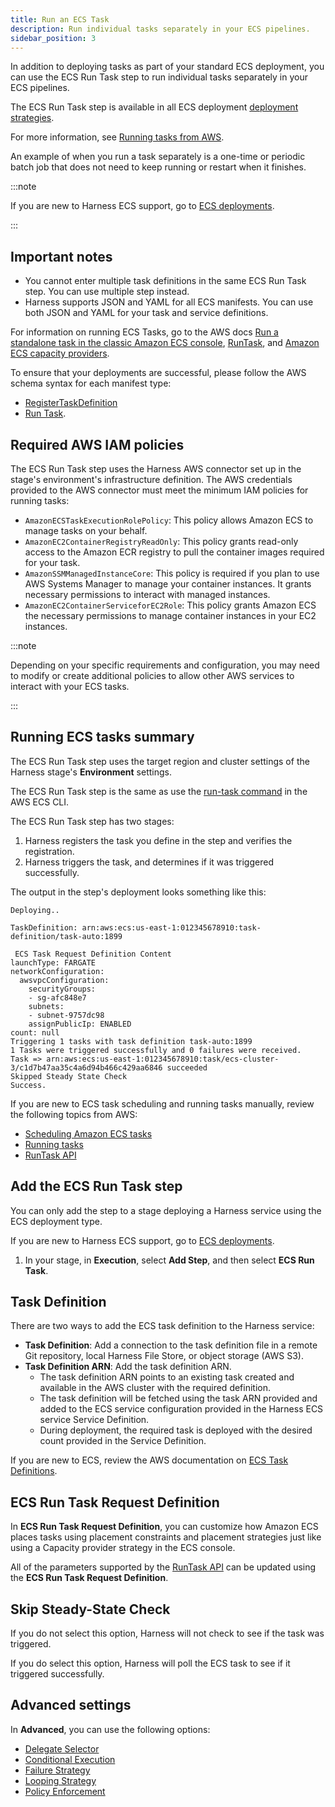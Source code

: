 ```yaml
---
title: Run an ECS Task 
description: Run individual tasks separately in your ECS pipelines.
sidebar_position: 3
---
```


In addition to deploying tasks as part of your standard ECS deployment, you can use the ECS Run Task step to run individual tasks separately in your ECS pipelines.

The ECS Run Task step is available in all ECS deployment [deployment strategies](/docs/continuous-delivery/manage-deployments/deployment-concepts).

For more information, see [Running tasks from AWS](https://docs.aws.amazon.com/AmazonECS/latest/developerguide/ecs_run_task.html).

An example of when you run a task separately is a one-time or periodic batch job that does not need to keep running or restart when it finishes.

:::note

If you are new to Harness ECS support, go to [ECS deployments](/docs/continuous-delivery/deploy-srv-diff-platforms/aws/ecs/ecs-deployment-tutorial).

:::

## Important notes

- You cannot enter multiple task definitions in the same ECS Run Task step. You can use multiple step instead.
- Harness supports JSON and YAML for all ECS manifests. You can use both JSON and YAML for your task and service definitions. 


For information on running ECS Tasks, go to the AWS docs [Run a standalone task in the classic Amazon ECS console](https://docs.aws.amazon.com/AmazonECS/latest/developerguide/ecs_run_task.html), [RunTask](https://docs.aws.amazon.com/AmazonECS/latest/APIReference/API_RunTask.html), and [Amazon ECS capacity providers](https://docs.aws.amazon.com/AmazonECS/latest/developerguide/cluster-capacity-providers.html).

To ensure that your deployments are successful, please follow the AWS schema syntax for each manifest type:

* [RegisterTaskDefinition](https://docs.aws.amazon.com/AmazonECS/latest/APIReference/API_RegisterTaskDefinition.html)
* [Run Task](https://docs.aws.amazon.com/AmazonECS/latest/APIReference/API_RunTask.html).

## Required AWS IAM policies

The ECS Run Task step uses the Harness AWS connector set up in the stage's environment's infrastructure definition. The AWS credentials provided to the AWS connector must meet the minimum IAM policies for running tasks:

- `AmazonECSTaskExecutionRolePolicy`: This policy allows Amazon ECS to manage tasks on your behalf.
- `AmazonEC2ContainerRegistryReadOnly`: This policy grants read-only access to the Amazon ECR registry to pull the container images required for your task.
- `AmazonSSMManagedInstanceCore`: This policy is required if you plan to use AWS Systems Manager to manage your container instances. It grants necessary permissions to interact with managed instances.
- `AmazonEC2ContainerServiceforEC2Role`: This policy grants Amazon ECS the necessary permissions to manage container instances in your EC2 instances.

:::note

Depending on your specific requirements and configuration, you may need to modify or create additional policies to allow other AWS services to interact with your ECS tasks.

:::

## Running ECS tasks summary

The ECS Run Task step uses the target region and cluster settings of the Harness stage's **Environment** settings.

The ECS Run Task step is the same as use the [run-task command](https://docs.aws.amazon.com/cli/latest/reference/ecs/run-task.html) in the AWS ECS CLI.

The ECS Run Task step has two stages:

1. Harness registers the task you define in the step and verifies the registration.
2. Harness triggers the task, and determines if it was triggered successfully.

The output in the step's deployment looks something like this:

```
Deploying..

TaskDefinition: arn:aws:ecs:us-east-1:012345678910:task-definition/task-auto:1899 

 ECS Task Request Definition Content 
launchType: FARGATE
networkConfiguration:
  awsvpcConfiguration:
    securityGroups:
    - sg-afc848e7 
    subnets:
    - subnet-9757dc98
    assignPublicIp: ENABLED
count: null
Triggering 1 tasks with task definition task-auto:1899
1 Tasks were triggered successfully and 0 failures were received.
Task => arn:aws:ecs:us-east-1:012345678910:task/ecs-cluster-3/c1d7b47aa35c4a6d94b466c429aa6846 succeeded
Skipped Steady State Check
Success.
```

If you are new to ECS task scheduling and running tasks manually, review the following topics from AWS:

* [Scheduling Amazon ECS tasks](https://docs.aws.amazon.com/AmazonECS/latest/developerguide/scheduling_tasks.html)
* [Running tasks](https://docs.aws.amazon.com/AmazonECS/latest/developerguide/ecs_run_task.html)
* [RunTask API](https://docs.aws.amazon.com/AmazonECS/latest/APIReference/API_RunTask.html)

## Add the ECS Run Task step

You can only add the step to a stage deploying a Harness service using the ECS deployment type. 

If you are new to Harness ECS support, go to [ECS deployments](/docs/continuous-delivery/deploy-srv-diff-platforms/aws/ecs/ecs-deployment-tutorial).

1. In your stage, in **Execution**, select **Add Step**, and then select **ECS Run Task**.

## Task Definition

There are two ways to add the ECS task definition to the Harness service:

- **Task Definition**: Add a connection to the task definition file in a remote Git repository, local Harness File Store, or object storage (AWS S3).
- **Task Definition ARN**: Add the task definition ARN.
  - The task definition ARN points to an existing task created and available in the AWS cluster with the required definition.
  - The task definition will be fetched using the task ARN provided and added to the ECS service configuration provided in the Harness ECS service Service Definition.
  - During deployment, the required task is deployed with the desired count provided in the Service Definition.

If you are new to ECS, review the AWS documentation on [ECS Task Definitions](https://docs.aws.amazon.com/AmazonECS/latest/developerguide/task_definitions.html).

## ECS Run Task Request Definition

In **ECS Run Task Request Definition**, you can customize how Amazon ECS places tasks using placement constraints and placement strategies just like using a Capacity provider strategy in the ECS console.

All of the parameters supported by the [RunTask API](https://docs.aws.amazon.com/AmazonECS/latest/APIReference/API_RunTask.html) can be updated using the **ECS Run Task Request Definition**. 


## Skip Steady-State Check

If you do not select this option, Harness will not check to see if the task was triggered.

If you do select this option, Harness will poll the ECS task to see if it triggered successfully.


## Advanced settings

In **Advanced**, you can use the following options:

* [Delegate Selector](/docs/platform/delegates/manage-delegates/select-delegates-with-selectors)
* [Conditional Execution](/docs/platform/pipelines/w_pipeline-steps-reference/step-skip-condition-settings)
* [Failure Strategy](/docs/platform/pipelines/failure-handling/define-a-failure-strategy-on-stages-and-steps)
* [Looping Strategy](/docs/platform/pipelines/looping-strategies/looping-strategies-matrix-repeat-and-parallelism)
* [Policy Enforcement](/docs/platform/governance/policy-as-code/harness-governance-overview)
